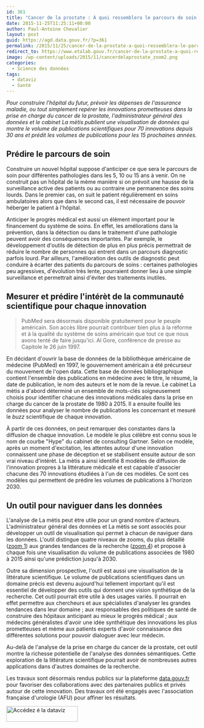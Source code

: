 ```yaml
---
id: 361
title: "Cancer de la prostate : À quoi ressemblera le parcours de soin en 2030 ?"
date: 2015-11-25T11:25:11+00:00
author: Paul-Antoine Chevalier
layout: post
guid: https://agd.data.gouv.fr/?p=361
permalink: /2015/11/25/cancer-de-la-prostate-a-quoi-ressemblera-le-parcours-de-soin-en-2030/
redirect_to: https://www.etalab.gouv.fr/cancer-de-la-prostate-a-quoi-ressemblera-le-parcours-de-soin-en-2030
image: /wp-content/uploads/2015/11/cancerdelaprostate_zoom2.png
categories:
  - Science des données
tags:
  - dataviz
  - Santé
---
```


_Pour construire l'hôpital du futur, prévoir les dépenses de l'assurance maladie, ou tout simplement repérer les innovations prometteuses dans la prise en charge du cancer de la prostate, l'administrateur général des données et le cabinet La mètis publient une visualisation de données qui montre le volume de publications scientifiques pour 70 innovations depuis 30 ans et prédit les volumes de publications pour les 15 prochaines années._

## Prédire le parcours de soin

Construire un nouvel hôpital suppose d'anticiper ce que sera le parcours de soin pour différentes pathologies dans les 5, 10 ou 15 ans à venir. On ne construit pas un hôpital de la mème manière si on prévoit une hausse de la surveillance active des patients ou au contraire une permanence des soins lourds. Dans le premier cas, on suit le patient régulièrement en soins ambulatoires alors que dans le second cas, il est nécessaire de pouvoir héberger le patient à l'hôpital.

Anticiper le progrès médical est aussi un élément important pour le financement du système de soins. En effet, les améliorations dans la prévention, dans la détection ou dans le traitement d'une pathologie peuvent avoir des conséquences importantes. Par exemple, le développement d'outils de détection de plus en plus précis permettrait de réduire le nombre de personnes qui entrent dans un parcours diagnostic parfois lourd. Par ailleurs, l'amélioration des outils de diagnostic peut conduire à écarter des patients du parcours de soins : certaines pathologies peu agressives, d'évolution très lente, pourraient donner lieu à une simple surveillance et permettrait ainsi d'éviter des traitements inutiles.

## Mesurer et prédire l'intérèt de la communauté scientifique pour chaque innovation

> PubMed sera désormais disponible gratuitement pour le peuple américain. Son accès libre pourrait contribuer bien plus à la réforme et à la qualité du système de soins américain que tout ce que nous avons tenté de faire jusqu'ici.
> Al Gore, conférence de presse au Capitole le 26 juin 1997.

En décidant d'ouvrir la base de données de la bibliothèque américaine de médecine (PubMed) en 1997, le gouvernement américain a été précurseur du mouvement de l'open data. Cette base de données bibliographique contient l'ensemble des publications en médecine avec le titre, le résumé, la date de publication, le nom des auteurs et le nom de la revue. Le cabinet La mètis a d'abord déterminé un ensemble de mots-clés soigneusement choisis pour identifier chacune des innovations médicales dans la prise en charge du cancer de la prostate de 1980 à 2015. Il a ensuite fouillé les données pour analyser le nombre de publications les concernant et mesuré le _buzz_ scientifique de chaque innovation.

À partir de ces données, on peut remarquer des constantes dans la diffusion de chaque innovation. Le modèle le plus célèbre est connu sous le nom de courbe "Hype" du cabinet de consulting Gartner. Selon ce modèle, après un moment d'excitation, les attentes autour d'une innovation connaissent une phase de déception et se stabilisent ensuite autour de son vrai niveau d'intérèt. La mètis a ainsi identifié 8 modèles de diffusion de l'innovation propres à la littérature médicale et est capable d'associer chacune des 70 innovations étudiées à l'un de ces modèles. Ce sont ces modèles qui permettent de prédire les volumes de publications à l'horizon 2030.

## Un outil pour naviguer dans les données

L'analyse de La mètis peut ètre utile pour un grand nombre d'acteurs. L'administrateur général des données et La mètis se sont associés pour développer un outil de visualisation qui permet à chacun de naviguer dans les données. L'outil distingue quatre niveaux de zooms, du plus détaillé (<a href="http://datavisualisation.la-metis.fr/app/first" target="_blank">zoom 1</a>) aux grandes tendances de la recherche (<a href="http://datavisualisation.la-metis.fr/app/fourth" target="_blank">zoom 4</a>) et propose à chaque fois une visualisation du volume de publications associées de 1980 à 2015 ainsi qu'une prédiction jusqu'à 2030.

Outre sa dimension prospective, l'outil est aussi une visualisation de la littérature scientifique. Le volume de publications scientifiques dans un domaine précis est devenu aujourd'hui tellement important qu'il est essentiel de développer des outils qui donnent une vision synthétique de la recherche. Cet outil pourrait ètre utile à des usages variés. Il pourrait en effet permettre aux chercheurs et aux spécialistes d'analyser les grandes tendances dans leur domaine ; aux responsables des politiques de santé de construire des hôpitaux anticipant au mieux le progrès médical ; aux médecins généralistes d'avoir une idée synthétique des innovations les plus prometteuses et mème aux patients experts d'avoir connaissance des différentes solutions pour pouvoir dialoguer avec leur médecin.

Au-delà de l'analyse de la prise en charge du cancer de la prostate, cet outil montre la richesse potentielle de l'analyse des données sémantiques. Cette exploration de la littérature scientifique pourrait avoir de nombreuses autres applications dans d'autres domaines de la recherche.

Les travaux sont désormais rendus publics sur la plateforme [data.gouv.fr](https://www.data.gouv.fr/fr/datasets/cancer-de-la-prostate-30-dinnovations-et-apres/) pour favoriser des collaborations avec des partenaires publics et privés autour de cette innovation. Des travaux ont été engagés avec l'association française d'urologie (AFU) pour affiner les résultats.

[<img class="aligncenter size-full wp-image-367" src="https://agd.data.gouv.fr/wp-content/uploads/2015/11/explorerlesdonnées.png" alt="Accédez é la dataviz" width="188" height="41" />](http://datavisualisation.la-metis.fr/app/)
